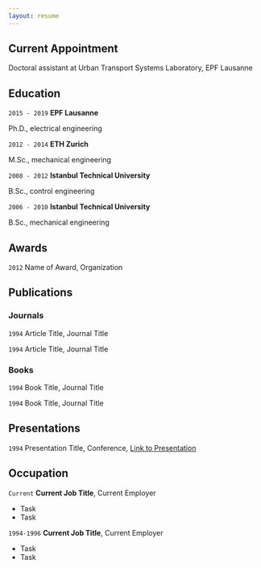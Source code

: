```yaml
---
layout: resume
---
```

## Current Appointment

Doctoral assistant at Urban Transport Systems Laboratory, EPF Lausanne

## Education

`2015 - 2019`
__EPF Lausanne__

Ph.D., electrical engineering

`2012 - 2014`
__ETH Zurich__

M.Sc., mechanical engineering

`2008 - 2012`
__Istanbul Technical University__

B.Sc., control engineering

`2006 - 2010`
__Istanbul Technical University__

B.Sc., mechanical engineering

## Awards

`2012`
Name of Award, Organization 

## Publications

<!-- A list is also available [online](http://scholar.google.co.uk/citations?user=LTOTl0YAAAAJ) -->

### Journals

`1994`
Article Title, Journal Title

`1994`
Article Title, Journal Title

### Books

`1994`
Book Title, Journal Title

`1994`
Book Title, Journal Title


## Presentations

`1994`
Presentation Title, Conference, <a href="http://MyWebsite.tld/presentation1">Link to Presentation</a>


## Occupation

`Current`
__Current Job Title__, Current Employer 

- Task
- Task

`1994-1996`
__Current Job Title__, Current Employer 

- Task
- Task



<!-- ### Footer

Last updated: May 2013 -->


